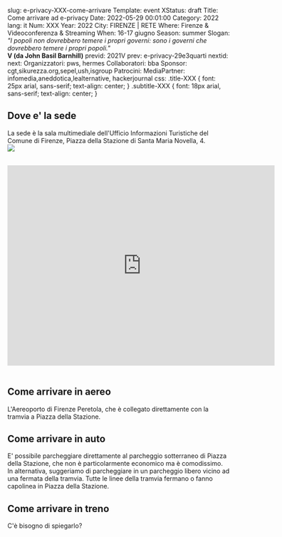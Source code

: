 slug: e-privacy-XXX-come-arrivare
Template: event
XStatus: draft
Title: Come arrivare ad e-privacy
Date: 2022-05-29 00:01:00
Category: 2022
lang: it
Num: XXX
Year: 2022
City: FIRENZE | RETE
Where: Firenze & Videoconferenza & Streaming
When: 16-17 giugno
Season: summer
Slogan: <i>"I popoli non dovrebbero temere i propri governi: sono i governi che dovrebbero temere i propri popoli."</i><br/><b>V (da John Basil Barnhill)</b>
previd: 2021V
prev: e-privacy-29e3quarti
nextid:
next:
Organizzatori: pws, hermes
Collaboratori: bba
Sponsor: cgt,sikurezza.org,sepel,ush,isgroup
Patrocini: 
MediaPartner: infomedia,aneddotica,lealternative, hackerjournal
css: .title-XXX { font: 25px arial, sans-serif; text-align: center; }   .subtitle-XXX { font: 18px arial, sans-serif; text-align: center; }


<h2>Dove e' la sede</h2>

La sede è la sala multimediale dell'Ufficio Informazioni Turistiche del Comune di Firenze, Piazza della Stazione di Santa Maria Novella, 4.
<br>
<img src="/images/sale/ingresso_sala_infopoint_firenze.png">

<br>

<iframe src="https://www.google.com/maps/embed?pb=!1m18!1m12!1m3!1d2880.8889606944167!2d11.2468021154871!3d43.77516375255347!2m3!1f0!2f0!3f0!3m2!1i1024!2i768!4f13.1!3m3!1m2!1s0x132a56a860569c69%3A0x5a395f1d7c8b739e!2sUfficio%20Informazioni%20Turistiche%20Comune%20di%20Firenze%20-%20Feel%20Florence!5e0!3m2!1sit!2sit!4v1654003632802!5m2!1sit!2sit" width="600" height="450" style="border:0;" allowfullscreen="" loading="lazy" referrerpolicy="no-referrer-when-downgrade"></iframe>
<br><br>


<h2>Come arrivare in aereo</h2>

L'Aereoporto di Firenze Peretola, che è collegato direttamente con la tramvia a Piazza della Stazione.

<h2>Come arrivare in auto</h2>

E' possibile parcheggiare direttamente al parcheggio sotterraneo di Piazza della Stazione, che non è particolarmente economico ma è comodissimo.
<br>
In alternativa, suggeriamo di parcheggiare in un parcheggio libero vicino ad una fermata della tramvia. Tutte le linee della tramvia fermano o fanno capolinea in Piazza della Stazione.



<h2>Come arrivare in treno</h2>

C'è bisogno di spiegarlo?

